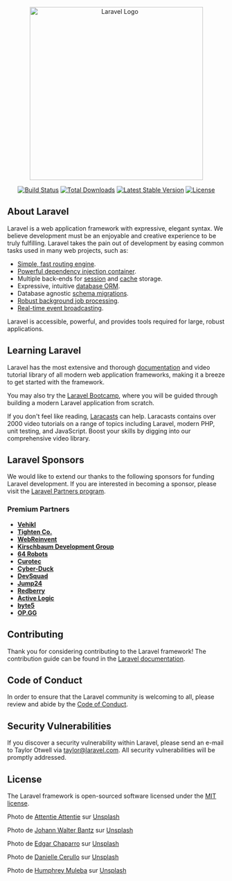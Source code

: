<p align="center"><a href="https://laravel.com" target="_blank"><img src="https://raw.githubusercontent.com/laravel/art/master/logo-lockup/5%20SVG/2%20CMYK/1%20Full%20Color/laravel-logolockup-cmyk-red.svg" width="400" alt="Laravel Logo"></a></p>

<p align="center">
<a href="https://github.com/laravel/framework/actions"><img src="https://github.com/laravel/framework/workflows/tests/badge.svg" alt="Build Status"></a>
<a href="https://packagist.org/packages/laravel/framework"><img src="https://img.shields.io/packagist/dt/laravel/framework" alt="Total Downloads"></a>
<a href="https://packagist.org/packages/laravel/framework"><img src="https://img.shields.io/packagist/v/laravel/framework" alt="Latest Stable Version"></a>
<a href="https://packagist.org/packages/laravel/framework"><img src="https://img.shields.io/packagist/l/laravel/framework" alt="License"></a>
</p>

## About Laravel

Laravel is a web application framework with expressive, elegant syntax. We believe development must be an enjoyable and creative experience to be truly fulfilling. Laravel takes the pain out of development by easing common tasks used in many web projects, such as:

- [Simple, fast routing engine](https://laravel.com/docs/routing).
- [Powerful dependency injection container](https://laravel.com/docs/container).
- Multiple back-ends for [session](https://laravel.com/docs/session) and [cache](https://laravel.com/docs/cache) storage.
- Expressive, intuitive [database ORM](https://laravel.com/docs/eloquent).
- Database agnostic [schema migrations](https://laravel.com/docs/migrations).
- [Robust background job processing](https://laravel.com/docs/queues).
- [Real-time event broadcasting](https://laravel.com/docs/broadcasting).

Laravel is accessible, powerful, and provides tools required for large, robust applications.

## Learning Laravel

Laravel has the most extensive and thorough [documentation](https://laravel.com/docs) and video tutorial library of all modern web application frameworks, making it a breeze to get started with the framework.

You may also try the [Laravel Bootcamp](https://bootcamp.laravel.com), where you will be guided through building a modern Laravel application from scratch.

If you don't feel like reading, [Laracasts](https://laracasts.com) can help. Laracasts contains over 2000 video tutorials on a range of topics including Laravel, modern PHP, unit testing, and JavaScript. Boost your skills by digging into our comprehensive video library.

## Laravel Sponsors

We would like to extend our thanks to the following sponsors for funding Laravel development. If you are interested in becoming a sponsor, please visit the [Laravel Partners program](https://partners.laravel.com).

### Premium Partners

- **[Vehikl](https://vehikl.com/)**
- **[Tighten Co.](https://tighten.co)**
- **[WebReinvent](https://webreinvent.com/)**
- **[Kirschbaum Development Group](https://kirschbaumdevelopment.com)**
- **[64 Robots](https://64robots.com)**
- **[Curotec](https://www.curotec.com/services/technologies/laravel/)**
- **[Cyber-Duck](https://cyber-duck.co.uk)**
- **[DevSquad](https://devsquad.com/hire-laravel-developers)**
- **[Jump24](https://jump24.co.uk)**
- **[Redberry](https://redberry.international/laravel/)**
- **[Active Logic](https://activelogic.com)**
- **[byte5](https://byte5.de)**
- **[OP.GG](https://op.gg)**

## Contributing

Thank you for considering contributing to the Laravel framework! The contribution guide can be found in the [Laravel documentation](https://laravel.com/docs/contributions).

## Code of Conduct

In order to ensure that the Laravel community is welcoming to all, please review and abide by the [Code of Conduct](https://laravel.com/docs/contributions#code-of-conduct).

## Security Vulnerabilities

If you discover a security vulnerability within Laravel, please send an e-mail to Taylor Otwell via [taylor@laravel.com](mailto:taylor@laravel.com). All security vulnerabilities will be promptly addressed.

## License

The Laravel framework is open-sourced software licensed under the [MIT license](https://opensource.org/licenses/MIT).

Photo de <a href="https://unsplash.com/fr/@attentieattentie?utm_content=creditCopyText&utm_medium=referral&utm_source=unsplash">Attentie Attentie</a> sur <a href="https://unsplash.com/fr/photos/homme-debout-et-marchant-sur-le-ring-de-boxe-entoure-de-gens-ig7vN6OkGNE?utm_content=creditCopyText&utm_medium=referral&utm_source=unsplash">Unsplash</a>
  
  Photo de <a href="https://unsplash.com/fr/@1walter2?utm_content=creditCopyText&utm_medium=referral&utm_source=unsplash">Johann Walter Bantz</a> sur <a href="https://unsplash.com/fr/photos/chemise-a-manches-longues-rayee-noire-et-blanche-pour-homme-Clv9DfJLwac?utm_content=creditCopyText&utm_medium=referral&utm_source=unsplash">Unsplash</a>

  Photo de <a href="https://unsplash.com/fr/@echaparro?utm_content=creditCopyText&utm_medium=referral&utm_source=unsplash">Edgar Chaparro</a> sur <a href="https://unsplash.com/fr/photos/photo-en-niveaux-de-gris-dun-homme-qui-sentraine-sHfo3WOgGTU?utm_content=creditCopyText&utm_medium=referral&utm_source=unsplash">Unsplash</a>
  

  Photo de <a href="https://unsplash.com/fr/@dncerullo?utm_content=creditCopyText&utm_medium=referral&utm_source=unsplash">Danielle Cerullo</a> sur <a href="https://unsplash.com/fr/photos/femme-debout-entouree-dequipements-dexercice-CQfNt66ttZM?utm_content=creditCopyText&utm_medium=referral&utm_source=unsplash">Unsplash</a>

  Photo de <a href="https://unsplash.com/fr/@good_citizen?utm_content=creditCopyText&utm_medium=referral&utm_source=unsplash">Humphrey Muleba</a> sur <a href="https://unsplash.com/fr/photos/lot-de-velo-dexercice-noir-spin-LOA2mTj1vhc?utm_content=creditCopyText&utm_medium=referral&utm_source=unsplash">Unsplash</a>
  
  
  